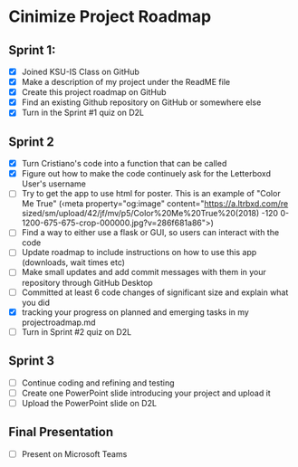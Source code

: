 # Cinimize Project Roadmap

## Sprint 1:
- [x] Joined KSU-IS Class on GitHub
- [x] Make a description of my project under the ReadME file
- [x] Create this project roadmap on GitHub
- [x] Find an existing Github repository on GitHub or somewhere else
- [x] Turn in the Sprint #1 quiz on D2L

## Sprint 2
- [x] Turn Cristiano's code into a function that can be called
- [x] Figure out how to make the code continuely ask for the Letterboxd User's username
- [ ] Try to get the app to use html for poster. This is an example of "Color Me True"  (‹meta property="og:image" content="https://a.ltrbxd.com/re
sized/sm/upload/42/jf/mv/p5/Color%20Me%20True%20(2018) -120
0-1200-675-675-crop-000000.jpg?v=286f681a86">)
- [ ] Find a way to either use a flask or GUI, so users can interact with the code
- [ ] Update roadmap to include instructions on how to use this app (downloads, wait times etc)
- [ ] Make small updates and add commit messages with them in your repository through GitHub Desktop
- [ ] Committed at least 6 code changes of significant size and explain what you did
- [x] tracking your progress on planned and emerging tasks in my projectroadmap.md
- [ ] Turn in Sprint #2 quiz on D2L
  
## Sprint 3
- [ ] Continue coding and refining and testing
- [ ] Create one PowerPoint slide introducing your project and upload it
- [ ] Upload the PowerPoint slide on D2L
  
## Final Presentation
- [ ] Present on Microsoft Teams
